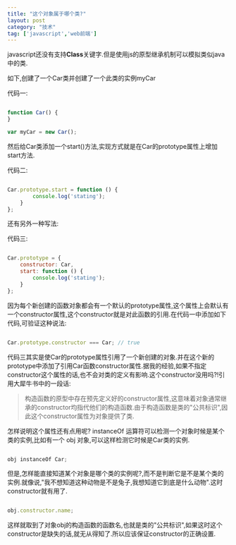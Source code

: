 ```yaml
---
title: "这个对象属于哪个类?"
layout: post
category: "技术"
tag: ['javascript','web前端']
---
```


javascript还没有支持**Class**关键字.但是使用js的原型继承机制可以模拟类似java中的类.

如下,创建了一个Car类并创建了一个此类的实例myCar

代码一:

```javascript

function Car() {
}

var myCar = new Car();

```

然后给Car类添加一个start()方法,实现方式就是在Car的prototype属性上增加start方法.

代码二:

```javascript

Car.prototype.start = function () {
		console.log('stating');	
	}
};

```

还有另外一种写法:

代码三:

```javascript

Car.prototype = {
	constructor: Car,
	start: function () {
		console.log('stating');	
	}
};

```

因为每个新创建的函数对象都会有一个默认的prototype属性,这个属性上会默认有一个constructor属性,这个constructor就是对此函数的引用.在代码一中添加如下代码,可验证这种说法:

```javascript

Car.prototype.constructor === Car; // true

```

代码三其实是使Car的prototype属性引用了一个新创建的对象.并在这个新的prototype中添加了引用Car函数constructor属性.据我的经验,如果不指定constructor这个属性的话,也不会对类的定义有影响.这个constructor没用吗?!引用大犀牛书中的一段话:

>构造函数的原型中存在预先定义好的constructor属性,这意味着对象通常继承的constructor均指代他们的构造函数.由于构造函数是类的"公共标识",因此这个constructor属性为对象提供了类.	

怎样说明这个属性还有点用呢? instanceOf 运算符可以检测一个对象时候是某个类的实例,比如有一个 obj 对象,可以这样检测它时候是Car类的实例.

```javascript

obj instanceOf Car;

```

但是,怎样能直接知道某个对象是哪个类的实例呢?,而不是判断它是不是某个类的实例.就像说,"我不想知道这种动物是不是兔子,我想知道它到底是什么动物".这时constructor就有用了.

```javascript

obj.constructor.name;

```

这样就取到了对象obj的构造函数的函数名,也就是类的"公共标识",如果这时这个constructor是缺失的话,就无从得知了.所以应该保证constructor的正确设置.

